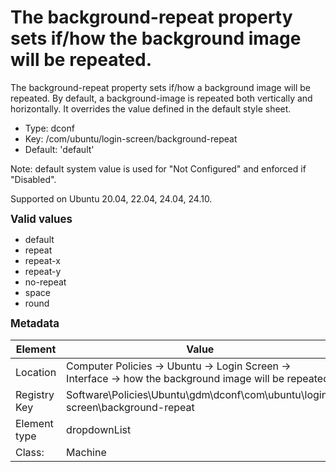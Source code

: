 # The background-repeat property sets if/how the background image will be repeated.

The background-repeat property sets if/how a background image will be repeated. By default, a background-image is repeated both vertically and horizontally.  It overrides the value defined in the default style sheet.

- Type: dconf
- Key: /com/ubuntu/login-screen/background-repeat
- Default: 'default'

Note: default system value is used for "Not Configured" and enforced if "Disabled".

Supported on Ubuntu 20.04, 22.04, 24.04, 24.10.

<span style="font-size: larger;">**Valid values**</span>

* default
* repeat
* repeat-x
* repeat-y
* no-repeat
* space
* round


<span style="font-size: larger;">**Metadata**</span>

| Element      | Value            |
| ---          | ---              |
| Location     | Computer Policies -> Ubuntu -> Login Screen -> Interface -> how the background image will be repeated.    |
| Registry Key | Software\Policies\Ubuntu\gdm\dconf\com\ubuntu\login-screen\background-repeat         |
| Element type | dropdownList |
| Class:       | Machine       |
